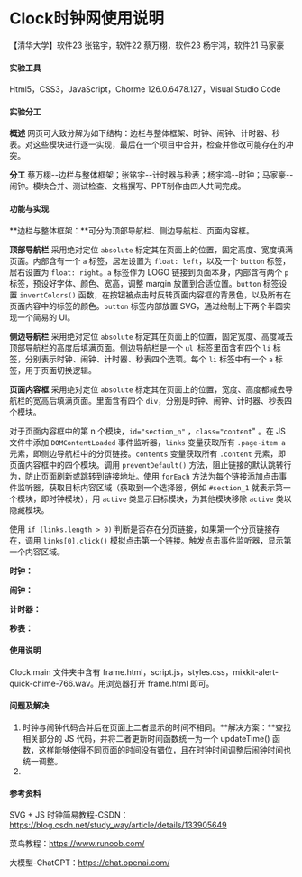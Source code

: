 # Clock时钟网使用说明
【清华大学】软件23 张铭宇，软件22 蔡万栩，软件23 杨宇鸿，软件21 马家豪



#### 实验工具

Html5，CSS3，JavaScript，Chorme 126.0.6478.127，Visual Studio Code



#### 实验分工

**概述**  网页可大致分解为如下结构：边栏与整体框架、时钟、闹钟、计时器、秒表。对这些模块进行逐一实现，最后在一个项目中合并，检查并修改可能存在的冲突。

**分工**  蔡万栩--边栏与整体框架；张铭宇--计时器与秒表；杨宇鸿--时钟；马家豪--闹钟。模块合并、测试检查、文档撰写、PPT制作由四人共同完成。



#### 功能与实现

**边栏与整体框架：**可分为顶部导航栏、侧边导航栏、页面内容框。

**顶部导航栏**  采用绝对定位 `absolute` 标定其在页面上的位置，固定高度、宽度填满页面。内部含有一个 `a` 标签，居左设置为 `float: left`，以及一个 `button` 标签，居右设置为 `float: right`。`a` 标签作为 LOGO 链接到页面本身，内部含有两个 `p` 标签，预设好字体、颜色、宽高，调整 margin 放置到合适位置。`button` 标签设置 `invertColors()` 函数，在按钮被点击时反转页面内容框的背景色，以及所有在页面内容中的标签的颜色。`button` 标签内部放置 SVG，通过绘制上下两个半圆实现一个简易的 UI。

**侧边导航栏**  采用绝对定位 `absolute` 标定其在页面上的位置，固定宽度、高度减去顶部导航栏的高度后填满页面。侧边导航栏是一个 `ul `标签里面含有四个 `li` 标签，分别表示时钟、闹钟、计时器、秒表四个选项。每个 `li` 标签中有一个 `a` 标签，用于页面切换逻辑。

**页面内容框**  采用绝对定位 `absolute` 标定其在页面上的位置，宽度、高度都减去导航栏的宽高后填满页面。里面含有四个 `div`，分别是时钟、闹钟、计时器、秒表四个模块。

对于页面内容框中的第 n 个模块，`id="section_n"` ，`class="content`" 。在 JS 文件中添加 `DOMContentLoaded` 事件监听器，`links` 变量获取所有 `.page-item a` 元素，即侧边导航栏中的分页链接。`contents` 变量获取所有 `.content` 元素，即页面内容框中的四个模块。调用 `preventDefault()` 方法，阻止链接的默认跳转行为，防止页面刷新或跳转到链接地址。使用 `forEach` 方法为每个链接添加点击事件监听器，获取目标内容区域（获取到一个选择器，例如 `#section_1` 就表示第一个模块，即时钟模块），用 `active` 类显示目标模块，为其他模块移除 `active` 类以隐藏模块。

使用 `if (links.length > 0)` 判断是否存在分页链接，如果第一个分页链接存在，调用 `links[0].click()` 模拟点击第一个链接。触发点击事件监听器，显示第一个内容区域。



**时钟：**



**闹钟：**



**计时器：**



**秒表：**





#### 使用说明

Clock.main 文件夹中含有 frame.html，script.js，styles.css，mixkit-alert-quick-chime-766.wav。用浏览器打开 frame.html 即可。



#### 问题及解决

1. 时钟与闹钟代码合并后在页面上二者显示的时间不相同。**解决方案：**查找相关部分的 JS 代码，并将二者更新时间函数统一为一个 updateTime() 函数，这样能够使得不同页面的时间没有错位，且在时钟时间调整后闹钟时间也统一调整。
2. 



#### 参考资料

SVG + JS 时钟简易教程-CSDN：https://blog.csdn.net/study_way/article/details/133905649

菜鸟教程：https://www.runoob.com/

大模型-ChatGPT：https://chat.openai.com/
